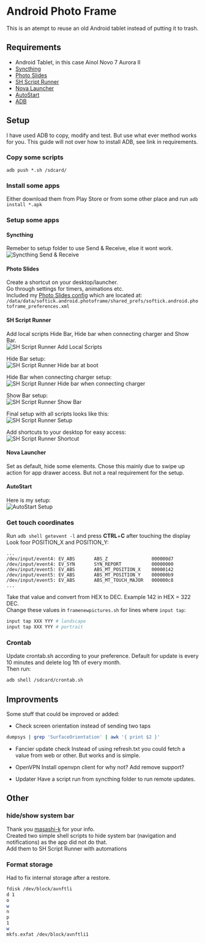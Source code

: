 # Android Photo Frame
 
This is an atempt to reuse an old Android tablet instead of putting it to trash.

## Requirements
- Android Tablet, in this case Ainol Novo 7 Aurora II
- [Syncthing](https://play.google.com/store/apps/details?id=com.nutomic.syncthingandroid "Syncthing")
- [Photo Slides](https://play.google.com/store/apps/details?id=softick.android.photoframe "Photo Slides")
- [SH Script Runner](https://play.google.com/store/apps/details?id=com.adamioan.scriptrunner "SH Script Runner")
- [Nova Launcher](https://play.google.com/store/apps/details?id=com.teslacoilsw.launcher "Nova Launcher")
- [AutoStart](https://play.google.com/store/apps/details?id=com.autostart "AutoStart")
- [ADB](https://www.xda-developers.com/install-adb-windows-macos-linux/ "ADB")

## Setup
I have used ADB to copy, modify and test. But use what ever method works for you. This guide will not over how to install ADB, see link in requirements.

### Copy some scripts
`adb push *.sh /sdcard/`

### Install some apps
Either download them from Play Store or from some other place and run `adb install *.apk`

### Setup some apps
#### Syncthing
Remeber to setup folder to use Send & Receive, else it wont work.\
![Syncthing Send & Receive](Screenshots/syncthing_folder_type_send_receive.png "Folder Type")
#### Photo Slides
Create a shortcut on your desktop/launcher.\
Go through settings for timers, animations etc.\
Included my [Photo Slides config](Configs/softick.android.photoframe_preferences.xml "Photo Slides config") which are located at:
`/data/data/softick.android.photoframe/shared_prefs/softick.android.photoframe_preferences.xml`
#### SH Script Runner
Add local scripts Hide Bar, Hide bar when connecting charger and Show Bar.\
![SH Script Runner Add Local Scripts](Screenshots/sh_script_runner_add_scripts.png "Local Scripts")

Hide Bar setup:\
![SH Script Runner Hide bar at boot](Screenshots/sh_script_runner_hide_bar_at_boot.png "Hide bar at boot")

Hide Bar when connecting charger setup:\
![SH Script Runner Hide bar when connecting charger](Screenshots/sh_script_runner_hide_bar_connect_charger.png "Hide bar connecting charger")

Show Bar setup:\
![SH Script Runner Show Bar](Screenshots/sh_script_runner_show_bar_manual.png "Show Bar manual")

Final setup with all scripts looks like this:\
![SH Script Runner Setup](Screenshots/sh_script_runner_setup.png "Final setup")

Add shortcuts to your desktop for easy access:\
![SH Script Runner Shortcut](Screenshots/sh_script_runner_add_shortcut.png "Add shortcut")

#### Nova Launcher
Set as default, hide some elements. Chose this mainly due to swipe up action for app drawer access. But not a real requirement for the setup.

#### AutoStart
Here is my setup:\
![AutoStart Setup](Screenshots/autostart_setup.png "AutoStart setup")

### Get touch coordinates
Run `adb shell getevent -l` and press __CTRL__+__C__ after touching the display\
Look foor POSITION_X and POSITION_Y:
```
...
/dev/input/event4: EV_ABS       ABS_Z                000000d7            
/dev/input/event4: EV_SYN       SYN_REPORT           00000000            
/dev/input/event5: EV_ABS       ABS_MT_POSITION_X    00000142            
/dev/input/event5: EV_ABS       ABS_MT_POSITION_Y    000000b9            
/dev/input/event5: EV_ABS       ABS_MT_TOUCH_MAJOR   000000c8      
...
```
Take that value and convert from HEX to DEC. Example 142 in HEX = 322 DEC.\
Change these values in `framenewpictures.sh` for lines where `input tap`:
```bash
input tap XXX YYY # landscape
input tap XXX YYY # portrait
```

### Crontab
Update crontab.sh according to your preference. Default for update is every 10 minutes and delete log 1th of every month.\
Then run:
```bash
adb shell /sdcard/crontab.sh
```

## Improvments
Some stuff that could be improved or added:
- Check screen orientation instead of sending two taps
```bash
dumpsys | grep 'SurfaceOrientation' | awk '{ print $2 }'
```

- Fancier update check
Instead of using refresh.txt you could fetch a value from web or other. But works and is simple.

- OpenVPN
Install openvpn client for why not? Add remove support?

- Updater
Have a script run from syncthing folder to run remote updates.

## Other
### hide/show system bar
Thank you [masashi-k](https://masashi-k.blogspot.com/2013/09/hide-show-system-bar-of-android.html "masashi-k blog") for your info.\
Created two simple shell scripts to hide system bar (navigation and notifications) as the app did not do that.\
Add them to SH Script Runner with automations

### Format storage
Had to fix internal storage after a restore.
```bash
fdisk /dev/block/avnftli
d 1
o
w
n
p
1
w
mkfs.exfat /dev/block/avnftli1
```
